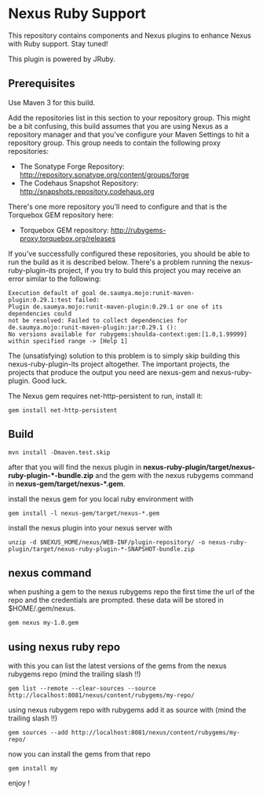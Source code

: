 Nexus Ruby Support
==================

This repository contains components and Nexus plugins to enhance Nexus with Ruby support. Stay tuned!

This plugin is powered by JRuby.

Prerequisites
-----

Use Maven 3 for this build.

Add the repositories list in this section to your repository group. This might be a bit confusing, this build assumes that you are using Nexus as a repository manager and that you've configure your Maven Settings to hit a repository group.  This group needs to contain the following proxy repositories: 

  * The Sonatype Forge Repository: http://repository.sonatype.org/content/groups/forge
  * The Codehaus Snapshot Repository: http://snapshots.repository.codehaus.org
  
There's one more repository you'll need to configure and that is
the Torquebox GEM repository here:

  * Torquebox GEM repository: http://rubygems-proxy.torquebox.org/releases

If you've successfully configured these repositories, you should be able to run the build as it is described below.    There's a problem running the nexus-ruby-plugin-its project, if you try to buld this project you may receive an error similar to the following:

    Execution default of goal de.saumya.mojo:runit-maven-plugin:0.29.1:test failed: 
    Plugin de.saumya.mojo:runit-maven-plugin:0.29.1 or one of its dependencies could 
    not be resolved: Failed to collect dependencies for de.saumya.mojo:runit-maven-plugin:jar:0.29.1 (): 
    No versions available for rubygems:shoulda-context:gem:[1.0,1.99999] within specified range -> [Help 1]
    
The (unsatisfying) solution to this problem is to simply skip building this nexus-ruby-plugin-its project altogether.    The important projects, the projects that produce the output you need are nexus-gem and nexus-ruby-plugin.   Good luck.

The Nexus gem requires net-http-persistent to run, install it:

    gem install net-http-persistent


Build
-----

    mvn install -Dmaven.test.skip
	 
after that you will find the nexus plugin in **nexus-ruby-plugin/target/nexus-ruby-plugin-*-bundle.zip** and the gem with the nexus rubygems command in **nexus-gem/target/nexus-*.gem**.

install the nexus gem for you local ruby environment with

    gem install -l nexus-gem/target/nexus-*.gem

install the nexus plugin into your nexus server with

    unzip -d $NEXUS_HOME/nexus/WEB-INF/plugin-repository/ -o nexus-ruby-plugin/target/nexus-ruby-plugin-*-SNAPSHOT-bundle.zip

nexus command
-------------

when pushing a gem to the nexus rubygems repo the first time the url of the repo and the credentials are prompted. these data will be stored in $HOME/.gem/nexus.

    gem nexus my-1.0.gem

using nexus ruby repo
---------------------

with this you can list the latest versions of the gems from the nexus rubygems repo (mind the trailing slash !!)

    gem list --remote --clear-sources --source http://localhost:8081/nexus/content/rubygems/my-repo/

using nexus rubygem repo with rubygems add it as source with (mind the trailing slash !!)

    gem sources --add http://localhost:8081/nexus/content/rubygems/my-repo/
	
now you can install the gems from that repo

    gem install my
	
enjoy !
